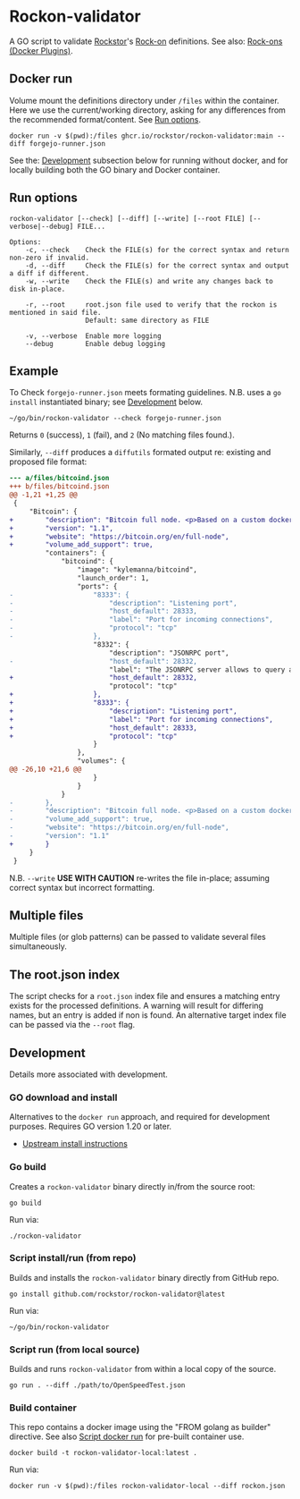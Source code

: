 # Rockon-validator

A GO script to validate [Rockstor](https://rockstor.com/)'s [Rock-on](https://github.com/rockstor/rockon-registry) definitions.
See also: [Rock-ons (Docker Plugins)](https://rockstor.com/docs/interface/overview.html).

## Docker run

Volume mount the definitions directory under `/files` within the container.
Here we use the current/working directory, asking for any differences from the recommended format/content. 
See [Run options](#run-options).

```shell
docker run -v $(pwd):/files ghcr.io/rockstor/rockon-validator:main --diff forgejo-runner.json
```

See the: [Development](#development) subsection below for running without docker,
and for locally building both the GO binary and Docker container.   

## Run options

```
rockon-validator [--check] [--diff] [--write] [--root FILE] [--verbose|--debug] FILE...

Options:
    -c, --check    Check the FILE(s) for the correct syntax and return non-zero if invalid.
    -d, --diff     Check the FILE(s) for the correct syntax and output a diff if different.
    -w, --write    Check the FILE(s) and write any changes back to disk in-place.

    -r, --root     root.json file used to verify that the rockon is mentioned in said file.
                   Default: same directory as FILE

    -v, --verbose  Enable more logging
    --debug        Enable debug logging
```

## Example

To Check `forgejo-runner.json` meets formating guidelines.
N.B. uses a `go install` instantiated binary; see [Development](#development) below.

```shell
~/go/bin/rockon-validator --check forgejo-runner.json
```

Returns `0` (success), `1` (fail), and `2` (No matching files found.). 

Similarly, `--diff` produces a `diffutils` formated output re: existing and proposed file format:

```diff
--- a/files/bitcoind.json
+++ b/files/bitcoind.json
@@ -1,21 +1,25 @@
 {
     "Bitcoin": {
+        "description": "Bitcoin full node. <p>Based on a custom docker image: <a href='https://hub.docker.com/r/kylemanna/bitcoind' target='_blank'>https://hub.docker.com/r/kylemanna/bitcoind</a>, available for amd64 architecture only.</p>",
+        "version": "1.1",
+        "website": "https://bitcoin.org/en/full-node",
+        "volume_add_support": true,
         "containers": {
             "bitcoind": {
                 "image": "kylemanna/bitcoind",
                 "launch_order": 1,
                 "ports": {
-                    "8333": {
-                        "description": "Listening port",
-                        "host_default": 28333,
-                        "label": "Port for incoming connections",
-                        "protocol": "tcp"
-                    },
                     "8332": {
                         "description": "JSONRPC port",
-                        "host_default": 28332,
                         "label": "The JSONRPC server allows to query and control the server remotely",
+                        "host_default": 28332,
                         "protocol": "tcp"
+                    },
+                    "8333": {
+                        "description": "Listening port",
+                        "label": "Port for incoming connections",
+                        "host_default": 28333,
+                        "protocol": "tcp"
                     }
                 },
                 "volumes": {
@@ -26,10 +21,6 @@
                     }
                 }
             }
-        },
-        "description": "Bitcoin full node. <p>Based on a custom docker image: <a href='https://hub.docker.com/r/kylemanna/bitcoind' target='_blank'>https://hub.docker.com/r/kylemanna/bitcoind</a>, available for amd64 architecture only.</p>",
-        "volume_add_support": true,
-        "website": "https://bitcoin.org/en/full-node",
-        "version": "1.1"
+        }
     }
 }
```

N.B. `--write` **USE WITH CAUTION** re-writes the file in-place; assuming correct syntax but incorrect formatting.

## Multiple files

Multiple files (or glob patterns) can be passed to validate several files simultaneously.

## The root.json index

The script checks for a `root.json` index file and ensures a matching entry exists for the processed definitions.
A warning will result for differing names, but an entry is added if non is found.
An alternative target index file can be passed via the `--root` flag.

## Development

Details more associated with development.

### GO download and install

Alternatives to the `docker run` approach, and required for development purposes.
Requires GO version 1.20 or later.
- [Upstream install instructions](https://go.dev/doc/install)

### Go build

Creates a `rockon-validator` binary directly in/from the source root:

```shell
go build
```

Run via:

```shell
./rockon-validator
````

### Script install/run (from repo)

Builds and installs the `rockon-validator` binary directly from GitHub repo.

```shell
go install github.com/rockstor/rockon-validator@latest
```

Run via:

```shell
~/go/bin/rockon-validator
```

### Script run (from local source)

Builds and runs `rockon-validator` from within a local copy of the source.

```shell
go run . --diff ./path/to/OpenSpeedTest.json
```

### Build container

This repo contains a docker image using the "FROM golang as builder" directive.
See also [Script docker run](#docker-run) for pre-built container use.

```shell
docker build -t rockon-validator-local:latest .
```

Run via:

```shell
docker run -v $(pwd):/files rockon-validator-local --diff rockon.json
```
